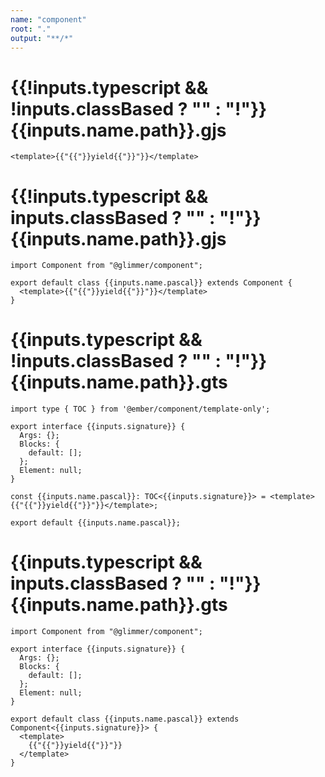 ```yaml
---
name: "component"
root: "."
output: "**/*"
---
```


# {{!inputs.typescript && !inputs.classBased ? "" : "!"}}{{inputs.name.path}}.gjs

```gjs
<template>{{"{{"}}yield{{"}}"}}</template>

```

# {{!inputs.typescript && inputs.classBased ? "" : "!"}}{{inputs.name.path}}.gjs

```gjs
import Component from "@glimmer/component";

export default class {{inputs.name.pascal}} extends Component {
  <template>{{"{{"}}yield{{"}}"}}</template>
}

```

# {{inputs.typescript && !inputs.classBased ? "" : "!"}}{{inputs.name.path}}.gts

```gts
import type { TOC } from '@ember/component/template-only';

export interface {{inputs.signature}} {
  Args: {};
  Blocks: {
    default: [];
  };
  Element: null;
}

const {{inputs.name.pascal}}: TOC<{{inputs.signature}}> = <template>{{"{{"}}yield{{"}}"}}</template>;

export default {{inputs.name.pascal}};

```

# {{inputs.typescript && inputs.classBased ? "" : "!"}}{{inputs.name.path}}.gts

```gts
import Component from "@glimmer/component";

export interface {{inputs.signature}} {
  Args: {};
  Blocks: {
    default: [];
  };
  Element: null;
}

export default class {{inputs.name.pascal}} extends Component<{{inputs.signature}}> {
  <template>
    {{"{{"}}yield{{"}}"}}
  </template>
}

```
